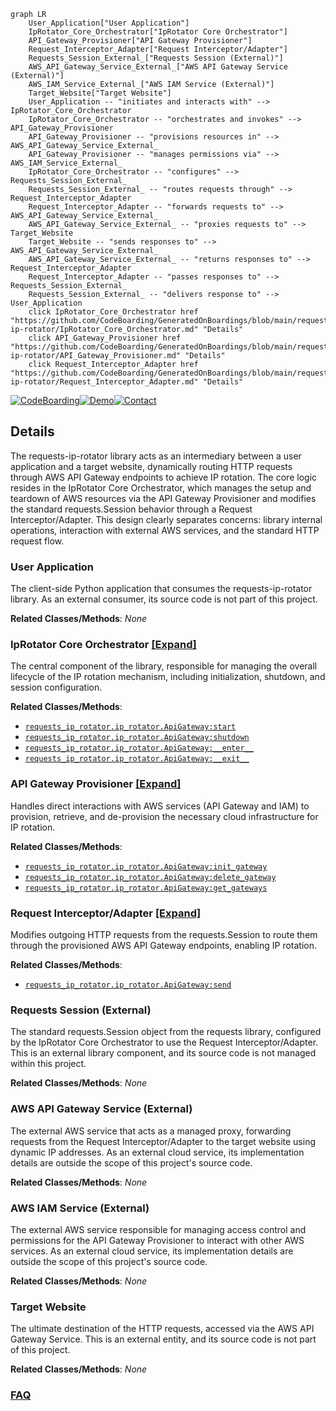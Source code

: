 ```mermaid
graph LR
    User_Application["User Application"]
    IpRotator_Core_Orchestrator["IpRotator Core Orchestrator"]
    API_Gateway_Provisioner["API Gateway Provisioner"]
    Request_Interceptor_Adapter["Request Interceptor/Adapter"]
    Requests_Session_External_["Requests Session (External)"]
    AWS_API_Gateway_Service_External_["AWS API Gateway Service (External)"]
    AWS_IAM_Service_External_["AWS IAM Service (External)"]
    Target_Website["Target Website"]
    User_Application -- "initiates and interacts with" --> IpRotator_Core_Orchestrator
    IpRotator_Core_Orchestrator -- "orchestrates and invokes" --> API_Gateway_Provisioner
    API_Gateway_Provisioner -- "provisions resources in" --> AWS_API_Gateway_Service_External_
    API_Gateway_Provisioner -- "manages permissions via" --> AWS_IAM_Service_External_
    IpRotator_Core_Orchestrator -- "configures" --> Requests_Session_External_
    Requests_Session_External_ -- "routes requests through" --> Request_Interceptor_Adapter
    Request_Interceptor_Adapter -- "forwards requests to" --> AWS_API_Gateway_Service_External_
    AWS_API_Gateway_Service_External_ -- "proxies requests to" --> Target_Website
    Target_Website -- "sends responses to" --> AWS_API_Gateway_Service_External_
    AWS_API_Gateway_Service_External_ -- "returns responses to" --> Request_Interceptor_Adapter
    Request_Interceptor_Adapter -- "passes responses to" --> Requests_Session_External_
    Requests_Session_External_ -- "delivers response to" --> User_Application
    click IpRotator_Core_Orchestrator href "https://github.com/CodeBoarding/GeneratedOnBoardings/blob/main/requests-ip-rotator/IpRotator_Core_Orchestrator.md" "Details"
    click API_Gateway_Provisioner href "https://github.com/CodeBoarding/GeneratedOnBoardings/blob/main/requests-ip-rotator/API_Gateway_Provisioner.md" "Details"
    click Request_Interceptor_Adapter href "https://github.com/CodeBoarding/GeneratedOnBoardings/blob/main/requests-ip-rotator/Request_Interceptor_Adapter.md" "Details"
```

[![CodeBoarding](https://img.shields.io/badge/Generated%20by-CodeBoarding-9cf?style=flat-square)](https://github.com/CodeBoarding/GeneratedOnBoardings)[![Demo](https://img.shields.io/badge/Try%20our-Demo-blue?style=flat-square)](https://www.codeboarding.org/demo)[![Contact](https://img.shields.io/badge/Contact%20us%20-%20contact@codeboarding.org-lightgrey?style=flat-square)](mailto:contact@codeboarding.org)

## Details

The requests-ip-rotator library acts as an intermediary between a user application and a target website, dynamically routing HTTP requests through AWS API Gateway endpoints to achieve IP rotation. The core logic resides in the IpRotator Core Orchestrator, which manages the setup and teardown of AWS resources via the API Gateway Provisioner and modifies the standard requests.Session behavior through a Request Interceptor/Adapter. This design clearly separates concerns: library internal operations, interaction with external AWS services, and the standard HTTP request flow.

### User Application
The client-side Python application that consumes the requests-ip-rotator library. As an external consumer, its source code is not part of this project.


**Related Classes/Methods**: _None_

### IpRotator Core Orchestrator [[Expand]](./IpRotator_Core_Orchestrator.md)
The central component of the library, responsible for managing the overall lifecycle of the IP rotation mechanism, including initialization, shutdown, and session configuration.


**Related Classes/Methods**:

- <a href="https://github.com/Ge0rg3/requests-ip-rotator/blob/main/requests_ip_rotator/ip_rotator.py" target="_blank" rel="noopener noreferrer">`requests_ip_rotator.ip_rotator.ApiGateway:start`</a>
- <a href="https://github.com/Ge0rg3/requests-ip-rotator/blob/main/requests_ip_rotator/ip_rotator.py" target="_blank" rel="noopener noreferrer">`requests_ip_rotator.ip_rotator.ApiGateway:shutdown`</a>
- <a href="https://github.com/Ge0rg3/requests-ip-rotator/blob/main/requests_ip_rotator/ip_rotator.py" target="_blank" rel="noopener noreferrer">`requests_ip_rotator.ip_rotator.ApiGateway:__enter__`</a>
- <a href="https://github.com/Ge0rg3/requests-ip-rotator/blob/main/requests_ip_rotator/ip_rotator.py" target="_blank" rel="noopener noreferrer">`requests_ip_rotator.ip_rotator.ApiGateway:__exit__`</a>


### API Gateway Provisioner [[Expand]](./API_Gateway_Provisioner.md)
Handles direct interactions with AWS services (API Gateway and IAM) to provision, retrieve, and de-provision the necessary cloud infrastructure for IP rotation.


**Related Classes/Methods**:

- <a href="https://github.com/Ge0rg3/requests-ip-rotator/blob/main/requests_ip_rotator/ip_rotator.py" target="_blank" rel="noopener noreferrer">`requests_ip_rotator.ip_rotator.ApiGateway:init_gateway`</a>
- <a href="https://github.com/Ge0rg3/requests-ip-rotator/blob/main/requests_ip_rotator/ip_rotator.py" target="_blank" rel="noopener noreferrer">`requests_ip_rotator.ip_rotator.ApiGateway:delete_gateway`</a>
- <a href="https://github.com/Ge0rg3/requests-ip-rotator/blob/main/requests_ip_rotator/ip_rotator.py" target="_blank" rel="noopener noreferrer">`requests_ip_rotator.ip_rotator.ApiGateway:get_gateways`</a>


### Request Interceptor/Adapter [[Expand]](./Request_Interceptor_Adapter.md)
Modifies outgoing HTTP requests from the requests.Session to route them through the provisioned AWS API Gateway endpoints, enabling IP rotation.


**Related Classes/Methods**:

- <a href="https://github.com/Ge0rg3/requests-ip-rotator/blob/main/requests_ip_rotator/ip_rotator.py" target="_blank" rel="noopener noreferrer">`requests_ip_rotator.ip_rotator.ApiGateway:send`</a>


### Requests Session (External)
The standard requests.Session object from the requests library, configured by the IpRotator Core Orchestrator to use the Request Interceptor/Adapter. This is an external library component, and its source code is not managed within this project.


**Related Classes/Methods**: _None_

### AWS API Gateway Service (External)
The external AWS service that acts as a managed proxy, forwarding requests from the Request Interceptor/Adapter to the target website using dynamic IP addresses. As an external cloud service, its implementation details are outside the scope of this project's source code.


**Related Classes/Methods**: _None_

### AWS IAM Service (External)
The external AWS service responsible for managing access control and permissions for the API Gateway Provisioner to interact with other AWS services. As an external cloud service, its implementation details are outside the scope of this project's source code.


**Related Classes/Methods**: _None_

### Target Website
The ultimate destination of the HTTP requests, accessed via the AWS API Gateway Service. This is an external entity, and its source code is not part of this project.


**Related Classes/Methods**: _None_



### [FAQ](https://github.com/CodeBoarding/GeneratedOnBoardings/tree/main?tab=readme-ov-file#faq)